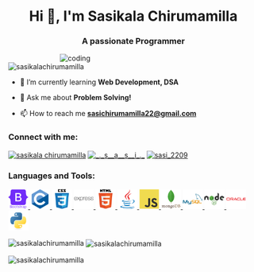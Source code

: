 <h1 align="center">Hi 👋, I'm Sasikala Chirumamilla</h1>
<h3 align="center">A passionate Programmer</h3>

<img align="right" alt="coding" width="400" src="https://imgs.search.brave.com/hRPio53A4z3ZzxmXLxC69Oo-p3NlWjVOP_5SqS78LuE/rs:fit:860:0:0/g:ce/aHR0cHM6Ly9tZWRp/YS50ZW5vci5jb20v/UVZDMU5tYjlUd1VB/QUFBai9jb2Rpbmcu/Z2lm.gif"></right>

 

<p align="left"> <img src="https://komarev.com/ghpvc/?username=sasikalachirumamilla&label=Profile%20views&color=0e75b6&style=flat" alt="sasikalachirumamilla" /> </p>

- 🌱 I’m currently learning **Web Development, DSA**

- 💬 Ask me about **Problem Solving!**

- 📫 How to reach me **sasichirumamilla22@gmail.com**



<h3 align="left">Connect with me:</h3>
<p align="left">
<a href="https://linkedin.com/in/sasikala chirumamilla" target="blank"><img align="center" src="https://raw.githubusercontent.com/rahuldkjain/github-profile-readme-generator/master/src/images/icons/Social/linked-in-alt.svg" alt="sasikala chirumamilla" height="30" width="40" /></a>
<a href="https://instagram.com/_._s__a__s__i_._" target="blank"><img align="center" src="https://raw.githubusercontent.com/rahuldkjain/github-profile-readme-generator/master/src/images/icons/Social/instagram.svg" alt="_._s__a__s__i_._" height="30" width="40" /></a>
<a href="https://www.leetcode.com/sasi_2209" target="blank"><img align="center" src="https://raw.githubusercontent.com/rahuldkjain/github-profile-readme-generator/master/src/images/icons/Social/leet-code.svg" alt="sasi_2209" height="30" width="40" /></a>
</p>

<h3 align="left">Languages and Tools:</h3>
<p align="left"> <a href="https://getbootstrap.com" target="_blank" rel="noreferrer"> <img src="https://raw.githubusercontent.com/devicons/devicon/master/icons/bootstrap/bootstrap-plain-wordmark.svg" alt="bootstrap" width="40" height="40"/> </a> <a href="https://www.cprogramming.com/" target="_blank" rel="noreferrer"> <img src="https://raw.githubusercontent.com/devicons/devicon/master/icons/c/c-original.svg" alt="c" width="40" height="40"/> </a> <a href="https://www.w3schools.com/css/" target="_blank" rel="noreferrer"> <img src="https://raw.githubusercontent.com/devicons/devicon/master/icons/css3/css3-original-wordmark.svg" alt="css3" width="40" height="40"/> </a> <a href="https://expressjs.com" target="_blank" rel="noreferrer"> <img src="https://raw.githubusercontent.com/devicons/devicon/master/icons/express/express-original-wordmark.svg" alt="express" width="40" height="40"/> </a> <a href="https://www.w3.org/html/" target="_blank" rel="noreferrer"> <img src="https://raw.githubusercontent.com/devicons/devicon/master/icons/html5/html5-original-wordmark.svg" alt="html5" width="40" height="40"/> </a> <a href="https://www.java.com" target="_blank" rel="noreferrer"> <img src="https://raw.githubusercontent.com/devicons/devicon/master/icons/java/java-original.svg" alt="java" width="40" height="40"/> </a> <a href="https://developer.mozilla.org/en-US/docs/Web/JavaScript" target="_blank" rel="noreferrer"> <img src="https://raw.githubusercontent.com/devicons/devicon/master/icons/javascript/javascript-original.svg" alt="javascript" width="40" height="40"/> </a> <a href="https://www.mongodb.com/" target="_blank" rel="noreferrer"> <img src="https://raw.githubusercontent.com/devicons/devicon/master/icons/mongodb/mongodb-original-wordmark.svg" alt="mongodb" width="40" height="40"/> </a> <a href="https://www.mysql.com/" target="_blank" rel="noreferrer"> <img src="https://raw.githubusercontent.com/devicons/devicon/master/icons/mysql/mysql-original-wordmark.svg" alt="mysql" width="40" height="40"/> </a> <a href="https://nodejs.org" target="_blank" rel="noreferrer"> <img src="https://raw.githubusercontent.com/devicons/devicon/master/icons/nodejs/nodejs-original-wordmark.svg" alt="nodejs" width="40" height="40"/> </a> <a href="https://www.oracle.com/" target="_blank" rel="noreferrer"> <img src="https://raw.githubusercontent.com/devicons/devicon/master/icons/oracle/oracle-original.svg" alt="oracle" width="40" height="40"/> </a> <a href="https://www.python.org" target="_blank" rel="noreferrer"> <img src="https://raw.githubusercontent.com/devicons/devicon/master/icons/python/python-original.svg" alt="python" width="40" height="40"/> </a> </p>

<p><img align="left" src="https://github-readme-stats.vercel.app/api/top-langs?username=sasikalachirumamilla&show_icons=true&locale=en&layout=compact" alt="sasikalachirumamilla" /></p>

<p>&nbsp;<img align="center" src="https://github-readme-stats.vercel.app/api?username=sasikalachirumamilla&show_icons=true&locale=en" alt="sasikalachirumamilla" /></p>

<p><img align="center" src="https://github-readme-streak-stats.herokuapp.com/?user=sasikalachirumamilla&" alt="sasikalachirumamilla" /></p>

